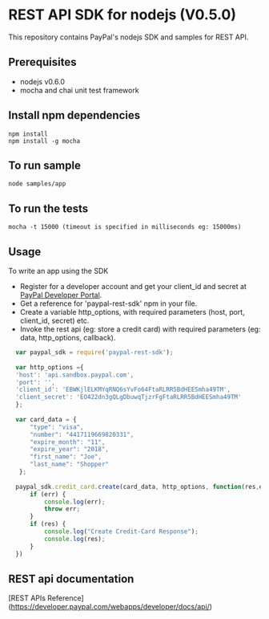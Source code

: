 REST API SDK for nodejs (V0.5.0)
================================

This repository contains PayPal's nodejs SDK and samples for REST API.

Prerequisites
-------------

  * nodejs v0.6.0
  * mocha and chai unit test framework

Install npm dependencies
------------------------

    npm install
    npm install -g mocha

To run sample
------------------

	node samples/app

To run the tests
-----------------

	mocha -t 15000 (timeout is specified in milliseconds eg: 15000ms)
       
Usage
-----

To write an app using the SDK
	
  * Register for a developer account and get your client_id and secret at [PayPal Developer Portal](https://developer.paypal.com).
  * Get a reference for 'paypal-rest-sdk' npm in your file.
  * Create a variable http_options, with required parameters (host, port, client_id, secret) etc.  
  * Invoke the rest api (eg: store a credit card) with required parameters (eg: data, http_options, callback).

  ```js 
    var paypal_sdk = require('paypal-rest-sdk');
		
	var http_options ={
	'host': 'api.sandbox.paypal.com',
	'port': '',
	'client_id': 'EBWKjlELKMYqRNQ6sYvFo64FtaRLRR5BdHEESmha49TM',
	'client_secret': 'EO422dn3gQLgDbuwqTjzrFgFtaRLRR5BdHEESmha49TM'
	};
	
	var card_data = {
	 	"type": "visa",
	 	"number": "4417119669820331",
	 	"expire_month": "11",
	 	"expire_year": "2018",
	 	"first_name": "Joe",
	 	"last_name": "Shopper"
	 };
 	
	paypal_sdk.credit_card.create(card_data, http_options, function(res,err){
		if (err) {
			console.log(err);
			throw err;
		}
		if (res) {
			console.log("Create Credit-Card Response");
			console.log(res);
		}
	})
   ```

REST api documentation
----------------------

   [REST APIs Reference] (https://developer.paypal.com/webapps/developer/docs/api/)
   
